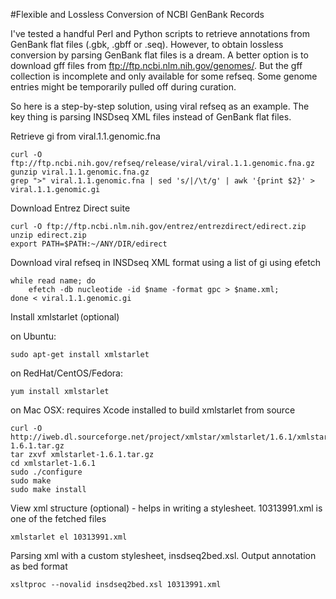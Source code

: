 #Flexible and Lossless Conversion of NCBI GenBank Records

I've tested a handful Perl and Python scripts to retrieve annotations from GenBank flat files (.gbk, .gbff or .seq). However, to obtain lossless conversion by parsing GenBank flat files is a dream. A better option is to download gff files from ftp://ftp.ncbi.nlm.nih.gov/genomes/. But the gff collection is incomplete and only available for some refseq. Some genome entries might be temporarily pulled off during curation.

So here is a step-by-step solution, using viral refseq as an example. The key thing is parsing INSDseq XML files instead of GenBank flat files.

Retrieve gi from viral.1.1.genomic.fna

    curl -O ftp://ftp.ncbi.nih.gov/refseq/release/viral/viral.1.1.genomic.fna.gz
    gunzip viral.1.1.genomic.fna.gz
    grep ">" viral.1.1.genomic.fna | sed 's/|/\t/g' | awk '{print $2}' > viral.1.1.genomic.gi

Download Entrez Direct suite

    curl -O ftp://ftp.ncbi.nlm.nih.gov/entrez/entrezdirect/edirect.zip
    unzip edirect.zip
    export PATH=$PATH:~/ANY/DIR/edirect
    
Download viral refseq in INSDseq XML format using a list of gi using efetch

    while read name; do
        efetch -db nucleotide -id $name -format gpc > $name.xml;
    done < viral.1.1.genomic.gi 

Install xmlstarlet (optional)

on Ubuntu:
    
    sudo apt-get install xmlstarlet

on RedHat/CentOS/Fedora:
    
    yum install xmlstarlet

on Mac OSX: requires Xcode installed to build xmlstarlet from source
    
    curl -O http://iweb.dl.sourceforge.net/project/xmlstar/xmlstarlet/1.6.1/xmlstarlet-1.6.1.tar.gz
    tar zxvf xmlstarlet-1.6.1.tar.gz
    cd xmlstarlet-1.6.1
    sudo ./configure
    sudo make
    sudo make install
    
View xml structure (optional) - helps in writing a stylesheet. 10313991.xml is one of the fetched files

    xmlstarlet el 10313991.xml

Parsing xml with a custom stylesheet, insdseq2bed.xsl. Output annotation as bed format

    xsltproc --novalid insdseq2bed.xsl 10313991.xml
